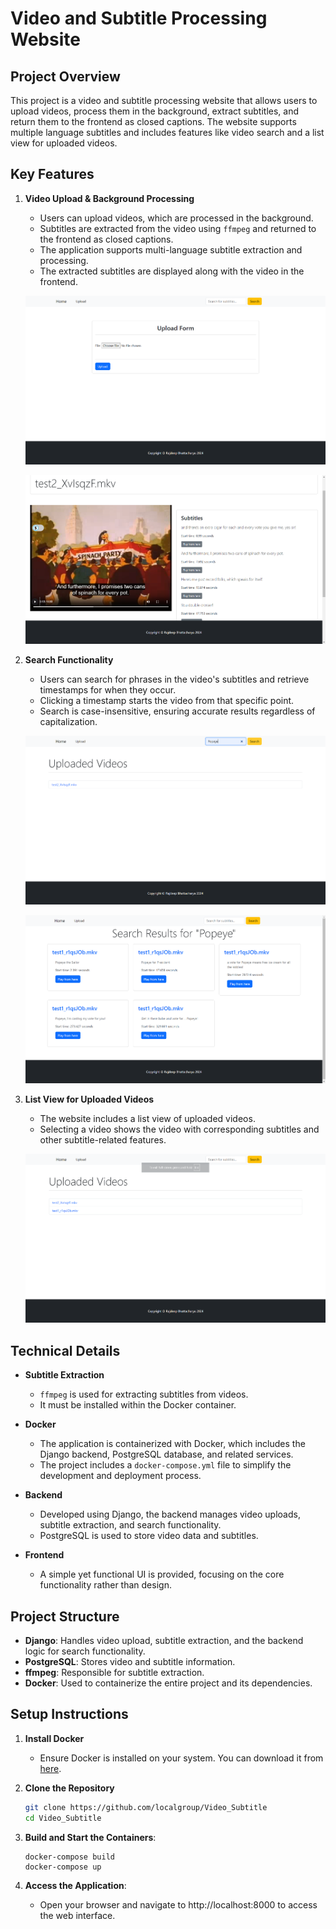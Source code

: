 # Video and Subtitle Processing Website

## Project Overview

This project is a video and subtitle processing website that allows users to upload videos, process them in the background, extract subtitles, and return them to the frontend as closed captions. The website supports multiple language subtitles and includes features like video search and a list view for uploaded videos.

## Key Features

1. **Video Upload & Background Processing**  
   - Users can upload videos, which are processed in the background.
   - Subtitles are extracted from the video using `ffmpeg` and returned to the frontend as closed captions.
   - The application supports multi-language subtitle extraction and processing.
   - The extracted subtitles are displayed along with the video in the frontend.

   ![Upload Page](./screenshots/upload.png)

   ![Video Details](./screenshots/video_detail_page.png)

2. **Search Functionality**  
   - Users can search for phrases in the video's subtitles and retrieve timestamps for when they occur.
   - Clicking a timestamp starts the video from that specific point.
   - Search is case-insensitive, ensuring accurate results regardless of capitalization.

   ![Search Bar](./screenshots/search_subtitle.png)

   ![Search Results](./screenshots/search_results.png)

3. **List View for Uploaded Videos**  
   - The website includes a list view of uploaded videos.
   - Selecting a video shows the video with corresponding subtitles and other subtitle-related features.

   ![Uploaded Video List](./screenshots/uploaded_video_list.png)

## Technical Details

- **Subtitle Extraction**  
   - `ffmpeg` is used for extracting subtitles from videos.  
   - It must be installed within the Docker container.

- **Docker**  
   - The application is containerized with Docker, which includes the Django backend, PostgreSQL database, and related services.  
   - The project includes a `docker-compose.yml` file to simplify the development and deployment process.

- **Backend**  
   - Developed using Django, the backend manages video uploads, subtitle extraction, and search functionality.  
   - PostgreSQL is used to store video data and subtitles.

- **Frontend**  
   - A simple yet functional UI is provided, focusing on the core functionality rather than design.

## Project Structure

- **Django**: Handles video upload, subtitle extraction, and the backend logic for search functionality.  
- **PostgreSQL**: Stores video and subtitle information.  
- **ffmpeg**: Responsible for subtitle extraction.  
- **Docker**: Used to containerize the entire project and its dependencies.

## Setup Instructions

1. **Install Docker**  
   - Ensure Docker is installed on your system. You can download it from [here](https://www.docker.com/).

2. **Clone the Repository**  
   ```bash
   git clone https://github.com/localgroup/Video_Subtitle
   cd Video_Subtitle


3. **Build and Start the Containers**:  
   ```
   docker-compose build
   docker-compose up

4. **Access the Application**:
   - Open your browser and navigate to http://localhost:8000 to access the web interface.
